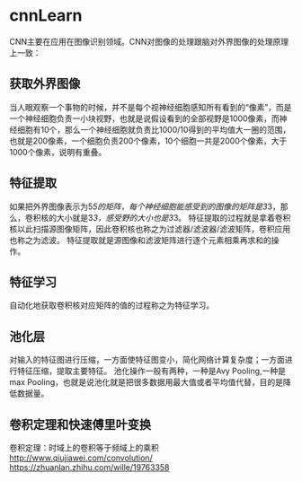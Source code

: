 # cnnLearn

CNN主要在应用在图像识别领域。CNN对图像的处理跟脑对外界图像的处理原理上一致：
## 获取外界图像
当人眼观察一个事物的时候，并不是每个视神经细胞感知所有看到的“像素”，而是一个神经细胞负责一小块视野，也就是说假设看到的全部视野是1000像素，而神经细胞有10个，那么一个神经细胞就负责比1000/10得到的平均值大一圈的范围，也就是200像素，一个细胞负责200个像素，10个细胞一共是2000个像素，大于1000个像素，说明有重叠。
## 特征提取
如果把外界图像表示为5*5的矩阵，每个神经细胞能感受到的图像的矩阵是3*3，那么，卷积核的大小就是3*3，感受野的大小也是3*3。
特征提取的过程就是拿着卷积核以此扫描源图像矩阵，因此卷积核也称之为过滤器/滤波器/滤波矩阵，卷积应用也称之为滤波。
特征提取就是源图像和滤波矩阵进行逐个元素相乘再求和的操作。
## 特征学习
自动化地获取卷积核对应矩阵的值的过程称之为特征学习。

## 池化层
对输入的特征图进行压缩，一方面使特征图变小，简化网络计算复杂度；一方面进行特征压缩，提取主要特征。
池化操作一般有两种，一种是Avy Pooling,一种是max Pooling，也就是说池化就是把很多数据用最大值或者平均值代替，目的是降低数据量。

## 卷积定理和快速傅里叶变换
卷积定理：时域上的卷积等于频域上的乘积
http://www.qiujiawei.com/convolution/
https://zhuanlan.zhihu.com/wille/19763358

